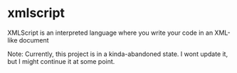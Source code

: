 # xmlscript
XMLScript is an interpreted language where you write your code in an XML-like document

Note: Currently, this project is in a kinda-abandoned state. I wont update it, but I might continue it at some point.
